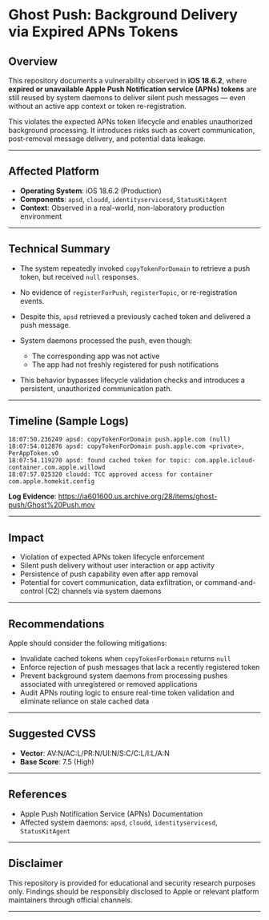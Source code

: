 # Ghost Push: Background Delivery via Expired APNs Tokens

## Overview

This repository documents a vulnerability observed in **iOS 18.6.2**, where **expired or unavailable Apple Push Notification service (APNs) tokens** are still reused by system daemons to deliver silent push messages — even without an active app context or token re-registration.

This violates the expected APNs token lifecycle and enables unauthorized background processing. It introduces risks such as covert communication, post-removal message delivery, and potential data leakage.

---

## Affected Platform

* **Operating System**: iOS 18.6.2 (Production)
* **Components**: `apsd`, `cloudd`, `identityservicesd`, `StatusKitAgent`
* **Context**: Observed in a real-world, non-laboratory production environment

---

## Technical Summary

* The system repeatedly invoked `copyTokenForDomain` to retrieve a push token, but received `null` responses.
* No evidence of `registerForPush`, `registerTopic`, or re-registration events.
* Despite this, `apsd` retrieved a previously cached token and delivered a push message.
* System daemons processed the push, even though:

  * The corresponding app was not active
  * The app had not freshly registered for push notifications
* This behavior bypasses lifecycle validation checks and introduces a persistent, unauthorized communication path.

---

## Timeline (Sample Logs)

```
18:07:50.236249 apsd: copyTokenForDomain push.apple.com (null)
18:07:54.012876 apsd: copyTokenForDomain push.apple.com <private>, PerAppToken.v0
18:07:54.119270 apsd: found cached token for topic: com.apple.icloud-container.com.apple.willowd
18:07:57.025320 cloudd: TCC approved access for container com.apple.homekit.config
```
**Log Evidence**: https://ia601600.us.archive.org/28/items/ghost-push/Ghost%20Push.mov

---

## Impact

* Violation of expected APNs token lifecycle enforcement
* Silent push delivery without user interaction or app activity
* Persistence of push capability even after app removal
* Potential for covert communication, data exfiltration, or command-and-control (C2) channels via system daemons

---

## Recommendations

Apple should consider the following mitigations:

* Invalidate cached tokens when `copyTokenForDomain` returns `null`
* Enforce rejection of push messages that lack a recently registered token
* Prevent background system daemons from processing pushes associated with unregistered or removed applications
* Audit APNs routing logic to ensure real-time token validation and eliminate reliance on stale cached data

---

## Suggested CVSS

* **Vector**: AV\:N/AC\:L/PR\:N/UI\:N/S\:C/C\:L/I\:L/A\:N
* **Base Score**: 7.5 (High)

---

## References

* Apple Push Notification Service (APNs) Documentation
* Affected system daemons: `apsd`, `cloudd`, `identityservicesd`, `StatusKitAgent`

---

## Disclaimer

This repository is provided for educational and security research purposes only. Findings should be responsibly disclosed to Apple or relevant platform maintainers through official channels.

---


